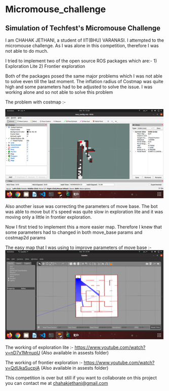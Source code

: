 # Micromouse_challenge

## Simulation of Techfest's Micromouse Challenge

I am CHAHAK JETHANI, a student of IIT(BHU) VARANASI. I attempted to the micromouse challenge. As I was alone in this competition, therefore I was not able to do much. 

I tried to implement two of the open source ROS packages which are:-
        1) Exploration Lite
        2) Frontier exploration

Both of the packages posed the same major problems which I was not able to solve even till the last moment. The inflation radius of Costmap was quite high and some parameters had to be adjusted to solve the issue. I was working alone and so not able to solve this problem


The problem with costmap :-


<img src="assests/costmap.png" width="500" >

Also another issue was correcting the parameters of move base. The bot was able to move but it's speed was quite slow in exploration lite and it was moving only a little in frontier exploration.

Now I first tried to implement this a more easier map. Therefore I knew that some parameters had to changed in both move_base params and costmap2d params

The easy map that I was using to improve parameters of move base :-
<img src="assests/easy_world.png" width="500">

The working of exploration lite :-
https://www.youtube.com/watch?v=nD7x1MrnupU
(Also available in assests folder)


The working of frontier exploration :-
https://www.youtube.com/watch?v=QdUkaSucpjA
(Also available in assests folder)


This competition is over but still if you want to collaborate on this project you can contact me at chahakjethani@gmail.com

